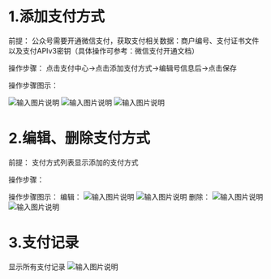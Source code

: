# 1.添加支付方式
前提：
公众号需要开通微信支付，获取支付相关数据：商户编号、支付证书文件以及支付APIv3密钥（具体操作可参考：微信支付开通文档）

操作步骤：
点击支付中心→点击添加支付方式→编辑号信息后→点击保存

操作步骤图示：

![输入图片说明](https://images.gitee.com/uploads/images/2021/0426/140811_c97d41bf_8867015.png "屏幕截图.png")
![输入图片说明](https://images.gitee.com/uploads/images/2021/0426/141127_6d7295c8_8867015.png "屏幕截图.png")
![输入图片说明](https://images.gitee.com/uploads/images/2021/0426/142215_138dd4f2_8867015.png "屏幕截图.png")

# 2.编辑、删除支付方式
前提：
支付方式列表显示添加的支付方式

操作步骤：

操作步骤图示：
编辑：
![输入图片说明](https://images.gitee.com/uploads/images/2021/0426/143313_043bf48e_8867015.png "屏幕截图.png")
![输入图片说明](https://images.gitee.com/uploads/images/2021/0426/143436_8d00d64c_8867015.png "屏幕截图.png")
删除：
![输入图片说明](https://images.gitee.com/uploads/images/2021/0426/143612_820f350e_8867015.png "屏幕截图.png")
![输入图片说明](https://images.gitee.com/uploads/images/2021/0426/143739_ab6270c8_8867015.png "屏幕截图.png")

# 3.支付记录
显示所有支付记录
![输入图片说明](https://images.gitee.com/uploads/images/2021/0610/095300_f84f1bf2_8867015.png "屏幕截图.png")